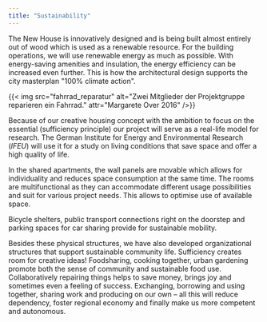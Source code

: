 ```yaml
---
title: "Sustainability"
---
```


The New House is innovatively designed and is being built almost entirely out of wood which is used as a renewable resource. For the building operations, we will use renewable energy as much as possible. With energy-saving amenities and insulation, the energy efficiency can be increased even further. This is how the architectural design supports the city masterplan "100% climate action".

{{< img src="fahrrad_reparatur" alt="Zwei Mitglieder der Projektgruppe reparieren ein Fahrrad." attr="Margarete Over 2016" />}}

Because of our creative housing concept with the ambition to focus on the essential (sufficiency principle) our project will serve as a real-life model for research. The German Institute for Energy and Environmental Research (_IFEU_) will use it for a study on living conditions that save space and offer a high quality of life.

In the shared apartments, the wall panels are movable which allows for individuality and reduces space consumption at the same time. The rooms are multifunctional as they can accommodate different usage possibilities and suit for various project needs. This allows to optimise use of available space.

Bicycle shelters, public transport connections right on the doorstep and parking spaces for car sharing provide for sustainable mobility.

Besides these physical structures, we have also developed organizational structures that support sustainable community life. Sufficiency creates room for creative ideas! Foodsharing, cooking together, urban gardening promote both the sense of community and sustainable food use. Collaboratively repairing things helps to save money, brings joy and sometimes even a feeling of success. Exchanging, borrowing and using together, sharing work and producing on our own – all this will reduce dependency, foster regional economy and finally make us more competent and autonomous.
